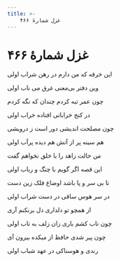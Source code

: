 ```yaml
---
title: >-
    غزل شمارهٔ ۴۶۶
---
```

# غزل شمارهٔ ۴۶۶

<div class="b" id="bn1"><div class="m1"><p>این خرقه که من دارم در رهن شراب اولی</p></div>
<div class="m2"><p>وین دفتر بی‌معنی غرق می ناب اولی</p></div></div>
<div class="b" id="bn2"><div class="m1"><p>چون عمر تبه کردم چندان که نگه کردم</p></div>
<div class="m2"><p>در کنج خراباتی افتاده خراب اولی</p></div></div>
<div class="b" id="bn3"><div class="m1"><p>چون مصلحت اندیشی دور است ز درویشی</p></div>
<div class="m2"><p>هم سینه پر از آتش هم دیده پرآب اولی</p></div></div>
<div class="b" id="bn4"><div class="m1"><p>من حالت زاهد را با خلق نخواهم گفت</p></div>
<div class="m2"><p>این قصه اگر گویم با چنگ و رباب اولی</p></div></div>
<div class="b" id="bn5"><div class="m1"><p>تا بی سر و پا باشد اوضاع فلک زین دست</p></div>
<div class="m2"><p>در سر هوس ساقی در دست شراب اولی</p></div></div>
<div class="b" id="bn6"><div class="m1"><p>از همچو تو دلداری دل برنکنم آری</p></div>
<div class="m2"><p>چون تاب کشم باری زان زلف به تاب اولی</p></div></div>
<div class="b" id="bn7"><div class="m1"><p>چون پیر شدی حافظ از میکده بیرون آی</p></div>
<div class="m2"><p>رندی و هوسناکی در عهد شباب اولی</p></div></div>
